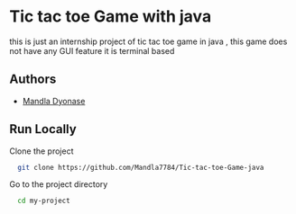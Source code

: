 

# Tic tac toe Game with java

this is just an internship project of tic tac toe game in java , this game does not have any GUI feature it is terminal based


## Authors

- [Mandla Dyonase](https://www.github.com/Mandla7784)





## Run Locally

Clone the project

```bash
  git clone https://github.com/Mandla7784/Tic-tac-toe-Game-java
```

Go to the project directory

```bash
  cd my-project
```



